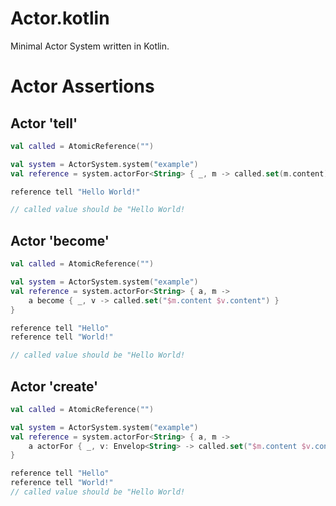 # Actor.kotlin

Minimal Actor System written in Kotlin. 

# Actor Assertions

## Actor 'tell'


```Kotlin
val called = AtomicReference("")

val system = ActorSystem.system("example")
val reference = system.actorFor<String> { _, m -> called.set(m.content) }

reference tell "Hello World!"

// called value should be "Hello World!
```

## Actor 'become'

```Kotlin
val called = AtomicReference("")

val system = ActorSystem.system("example")
val reference = system.actorFor<String> { a, m ->
    a become { _, v -> called.set("$m.content $v.content") }
}

reference tell "Hello"
reference tell "World!"

// called value should be "Hello World!
```

## Actor 'create'

```Kotlin
val called = AtomicReference("")

val system = ActorSystem.system("example")
val reference = system.actorFor<String> { a, m ->
    a actorFor { _, v: Envelop<String> -> called.set("$m.content $v.content") }
}

reference tell "Hello"
reference tell "World!"
// called value should be "Hello World!
```

